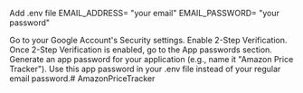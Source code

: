 

Add .env file 
EMAIL_ADDRESS= "your email"
EMAIL_PASSWORD= "your password"


Go to your Google Account's Security settings.
Enable 2-Step Verification.
Once 2-Step Verification is enabled, go to the App passwords section.
Generate an app password for your application (e.g., name it "Amazon Price Tracker").
Use this app password in your .env file instead of your regular email password.# AmazonPriceTracker
